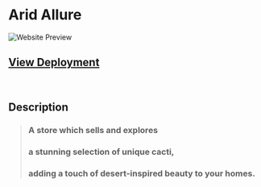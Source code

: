 # Arid Allure

![Website Preview](/public/assets/arid-allure.webp)

## [View Deployment](https://sashaspievakov.github.io/arid-allure/)

<br/>

## Description

> ### A store which sells and explores
>
> ### a stunning selection of unique cacti,
>
> ### adding a touch of desert-inspired beauty to your homes.
